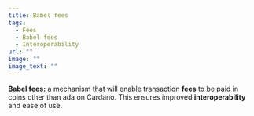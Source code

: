 ```yaml
---
title: Babel fees
tags:
  - Fees
  - Babel fees
  - Interoperability
url: ""
image: ""
image_text: ""
---
```


**Babel fees:** a mechanism that will enable transaction **fees** to be paid in coins other than ada on Cardano. This ensures improved **interoperability** and ease of use.
